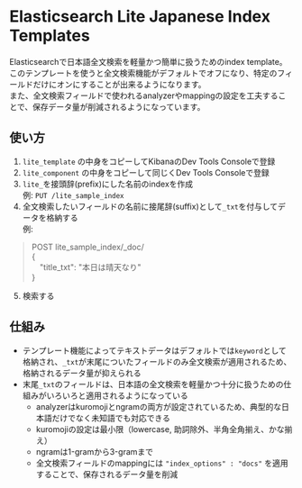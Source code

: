 # Elasticsearch Lite Japanese Index Templates
Elasticsearchで日本語全文検索を軽量かつ簡単に扱うためのindex template。  
このテンプレートを使うと全文検索機能がデフォルトでオフになり、特定のフィールドだけにオンにすることが出来るようになります。  
また、全文検索フィールドで使われるanalyzerやmappingの設定を工夫することで、保存データ量が削減されるようになっています。  

## 使い方
1. `lite_template` の中身をコピーしてKibanaのDev Tools Consoleで登録
2. `lite_component` の中身をコピーして同じくDev Tools Consoleで登録
3. `lite_`を接頭辞(prefix)にした名前のindexを作成  
  例: `PUT /lite_sample_index`
4. 全文検索したいフィールドの名前に接尾辞(suffix)として`_txt`を付与してデータを格納する  
  例:
> POST lite_sample_index/_doc/  
> {  
> &ensp;&ensp;"title_txt": "本日は晴天なり"  
> }  
5. 検索する


## 仕組み
* テンプレート機能によってテキストデータはデフォルトでは`keyword`として格納され、`_txt`が末尾についたフィールドのみ全文検索が適用されるため、格納されるデータ量が抑えられる
* 末尾`_txt`のフィールドは、日本語の全文検索を軽量かつ十分に扱うための仕組みがいろいろと適用されるようになっている
  * analyzerはkuromojiとngramの両方が設定されているため、典型的な日本語だけでなく未知語でも対応できる
  * kuromojiの設定は最小限（lowercase, 助詞除外、半角全角揃え、かな揃え）
  * ngramは1-gramから3-gramまで
  * 全文検索フィールドのmappingには `"index_options" : "docs"` を適用することで、保存されるデータ量を削減
